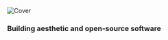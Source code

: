 ![Cover](https://github.com/bit-shift-studios/.github/assets/70282966/44c6eaed-e999-4aa9-83d8-1ba0c52d0a13)

### Building aesthetic and open-source software

